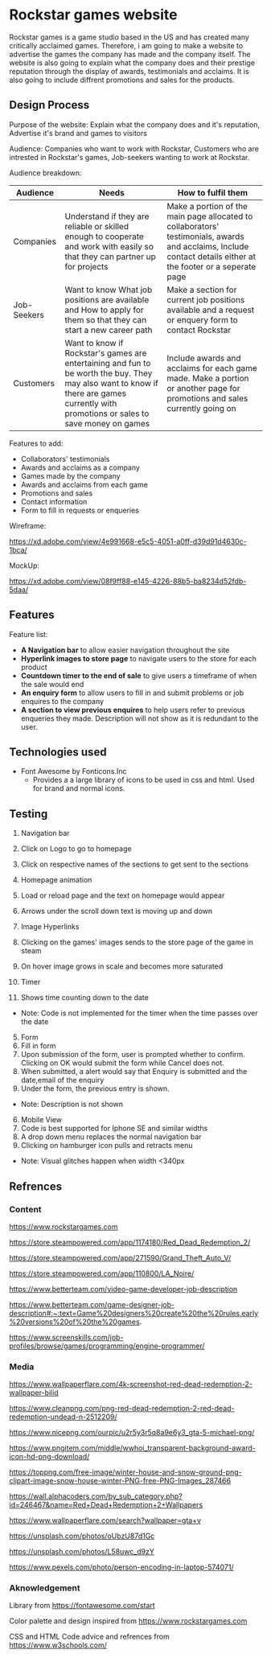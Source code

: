 # Rockstar games website

Rockstar games is a game studio based in the US and has created many critically acclaimed games. Therefore, i am going to make a
website to advertise the games the company has made and the company itself. The website is also going to explain what the company does and their prestige reputation through the display of awards, testimonials and acclaims. It is also going to include diffrent promotions and sales for the products.

## Design Process

Purpose of the website: Explain what the company does and it's reputation, Advertise it's brand and games to visitors

Audience: Companies who want to work with Rockstar, Customers who are intrested in Rockstar's games, Job-seekers wanting to work at Rockstar.

Audience breakdown:

| Audience    | Needs                                                                                                                                                           | How to fulfil them                                                                                                                                             |
| ----------- | --------------------------------------------------------------------------------------------------------------------------------------------------------------- | -------------------------------------------------------------------------------------------------------------------------------------------------------------- |
| Companies   | Understand if they are reliable or skilled enough to cooperate and work with easily so that they can partner up for projects                                                                          | Make a portion of the main page allocated to collaborators' testimonials, awards and acclaims, Include contact details either at the footer or a seperate page |
| Job-Seekers | Want to know What job positions are available and How to apply for them so that they can start a new career path                                                                                     | Make a section for current job positions available and a request or enquery form to contact Rockstar                                                           |
| Customers   | Want to know if Rockstar's games are entertaining and fun to be worth the buy. They may also want to know if there are games currently with promotions or sales to save money on games| Include awards and acclaims for each game made. Make a portion or another page for promotions and sales currently going on                                     |

Features to add:

- Collaborators' testimonials
- Awards and acclaims as a company
- Games made by the company
- Awards and acclaims from each game
- Promotions and sales
- Contact information
- Form to fill in requests or enqueries

Wireframe:

https://xd.adobe.com/view/4e991668-e5c5-4051-a0ff-d39d91d4630c-1bca/

MockUp:

https://xd.adobe.com/view/08f9ff88-e145-4226-88b5-ba8234d52fdb-5daa/

## Features

Feature list:

- **A Navigation bar** to allow easier navigation throughout the site
- **Hyperlink images to store page** to navigate users to the store for each product
- **Countdown timer to the end of sale** to give users a timeframe of when the sale would end
- **An enquiry form** to allow users to fill in and submit problems or job enquires to the company
- **A section to view previous enquires** to help users refer to previous enqueries they made. Description will not show as it is redundant to the user.

## Technologies used

- Font Awesome by Fonticons.Inc
  - Provides a a large library of icons to be used in css and html. Used for brand and normal icons.

## Testing

1. Navigation bar
  1. Click on Logo to go to homepage
  2. Click on respective names of the sections to get sent to the sections
 
2. Homepage animation
  1. Load or reload page and the text on homepage would appear
  2. Arrows under the scroll down text is moving up and down

3. Image Hyperlinks
  1. Clicking on the games' images sends to the store page of the game in steam
  2. On hover image grows in scale and becomes more saturated
 
4. Timer
  1. Shows time counting down to the date
  - Note: Code is not implemented for the timer when the time passes over the date

5. Form 
  1. Fill in form
  2. Upon submission of the form, user is prompted whether to confirm. Clicking on OK would submit the form while Cancel does not.
  3. When submitted, a alert would say that Enquiry is submitted and the date,email of the enquiry
  4. Under the form, the previous entry is shown.
  - Note: Description is not shown
  
6. Mobile View
  1. Code is best supported for Iphone SE and similar widths
  2. A drop down menu replaces the normal navigation bar
  3. Clicking on hamburger icon pulls and retracts menu
  - Note: Visual glitches happen when width <340px

## Refrences

### Content

https://www.rockstargames.com

https://store.steampowered.com/app/1174180/Red_Dead_Redemption_2/

https://store.steampowered.com/app/271590/Grand_Theft_Auto_V/

https://store.steampowered.com/app/110800/LA_Noire/

https://www.betterteam.com/video-game-developer-job-description

https://www.betterteam.com/game-designer-job-description#:~:text=Game%20designers%20create%20the%20rules,early%20versions%20of%20the%20games.

https://www.screenskills.com/job-profiles/browse/games/programming/engine-programmer/

### Media

https://www.wallpaperflare.com/4k-screenshot-red-dead-redemption-2-wallpaper-bilid

https://www.cleanpng.com/png-red-dead-redemption-2-red-dead-redemption-undead-n-2512209/

https://www.nicepng.com/ourpic/u2r5y3r5q8a9e6y3_gta-5-michael-png/

https://www.pngitem.com/middle/wwhoi_transparent-background-award-icon-hd-png-download/

https://toppng.com/free-image/winter-house-and-snow-ground-png-clipart-image-snow-house-winter-PNG-free-PNG-Images_287466

https://wall.alphacoders.com/by_sub_category.php?id=246467&name=Red+Dead+Redemption+2+Wallpapers

https://www.wallpaperflare.com/search?wallpaper=gta+v

https://unsplash.com/photos/oUbzU87d1Gc

https://unsplash.com/photos/L58uwc_d9zY

https://www.pexels.com/photo/person-encoding-in-laptop-574071/

### Aknowledgement

Library from https://fontawesome.com/start

Color palette and design inspired from https://www.rockstargames.com

CSS and HTML Code advice and refrences from https://www.w3schools.com/

